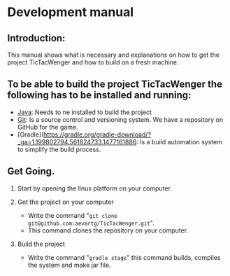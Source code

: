 # Development manual

## Introduction:

  This manual shows what is necessary and explanations on how to get the project TicTacWenger and how to build on a fresh machine.

## To be able to build the project TicTacWenger the following has to be installed and running:

* [Java](https://www.java.com/en/download/): Needs to ne installed to build the project
* [Git](https://git-scm.com/book/en/v2/Getting-Started-Installing-Git): Is a source control and versioning system. We have a repository on GitHub for the game.
* [Gradle](https://gradle.org/gradle-download/?_ga=1.199802794.561824733.1477161886: Is a build automation system to simplify the build process.


## Get Going. 

1. Start by opening the linux platform on your computer.

2. Get the project on your computer
	* Write the command "`git clone git@github.com:aevartg/TicTacWenger.git`".
	* This command clones the repository on your computer.

3. Build the project
	*  Write the command "`gradle stage`" this command builds, compiles the system and make jar file. 

